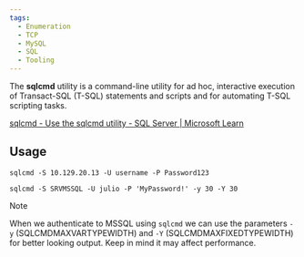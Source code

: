 ```yaml
---
tags:
  - Enumeration
  - TCP
  - MySQL
  - SQL
  - Tooling
---
```

The **sqlcmd** utility is a command-line utility for ad hoc, interactive execution of Transact-SQL (T-SQL) statements and scripts and for automating T-SQL scripting tasks.

[sqlcmd - Use the sqlcmd utility - SQL Server | Microsoft Learn](https://learn.microsoft.com/en-us/sql/tools/sqlcmd/sqlcmd-use-utility?view=sql-server-ver16)

## Usage

```cmd-session
sqlcmd -S 10.129.20.13 -U username -P Password123
```

```cmd-session
sqlcmd -S SRVMSSQL -U julio -P 'MyPassword!' -y 30 -Y 30
```

> [!NOTE]
> When we authenticate to MSSQL using `sqlcmd` we can use the parameters `-y` (SQLCMDMAXVARTYPEWIDTH) and `-Y` (SQLCMDMAXFIXEDTYPEWIDTH) for better looking output. Keep in mind it may affect performance.

